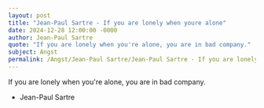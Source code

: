 ```yaml
---
layout: post
title: "Jean-Paul Sartre - If you are lonely when youre alone"
date: 2024-12-28 12:00:00 -0000
author: Jean-Paul Sartre
quote: "If you are lonely when you're alone, you are in bad company."
subject: Angst
permalink: /Angst/Jean-Paul Sartre/Jean-Paul Sartre - If you are lonely when youre alone
---
```


If you are lonely when you're alone, you are in bad company.

- Jean-Paul Sartre
